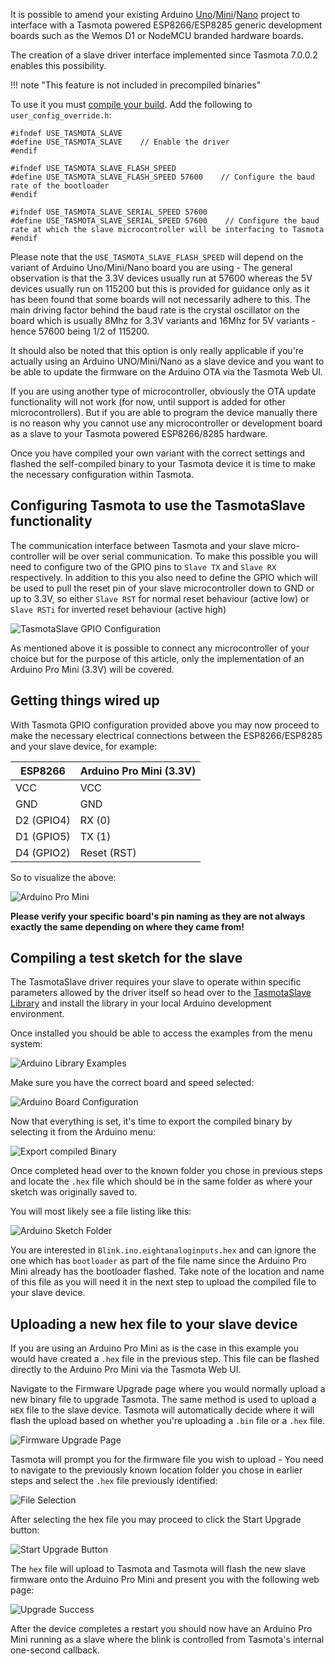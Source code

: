 It is possible to amend your existing Arduino [Uno](https://store.arduino.cc/usa/arduino-uno-rev3)/[Mini](https://store.arduino.cc/usa/arduino-mini-05)/[Nano](https://store.arduino.cc/usa/arduino-nano) project to interface with a Tasmota powered ESP8266/ESP8285 generic development boards such as the Wemos D1 or NodeMCU branded hardware boards.

The creation of a slave driver interface implemented since Tasmota 7.0.0.2 enables this possibility.

!!! note "This feature is not included in precompiled binaries"     

To use it you must [compile your build](Compile-your-build). Add the following to `user_config_override.h`:
```
#ifndef USE_TASMOTA_SLAVE
#define USE_TASMOTA_SLAVE    // Enable the driver
#endif

#ifndef USE_TASMOTA_SLAVE_FLASH_SPEED
#define USE_TASMOTA_SLAVE_FLASH_SPEED 57600    // Configure the baud rate of the bootloader
#endif

#ifndef USE_TASMOTA_SLAVE_SERIAL_SPEED 57600  
#define USE_TASMOTA_SLAVE_SERIAL_SPEED 57600    // Configure the baud rate at which the slave microcontroller will be interfacing to Tasmota
#endif
```

Please note that the `USE_TASMOTA_SLAVE_FLASH_SPEED` will depend on the variant of Arduino Uno/Mini/Nano board you are using - The general observation is that the 3.3V devices usually run at 57600 whereas the 5V devices usually run on 115200 but this is provided for guidance only as it has been found that some boards will not necessarily adhere to this. The main driving factor behind the baud rate is the crystal oscillator on the board which is usually 8Mhz for 3.3V variants and 16Mhz for 5V variants - hence 57600 being 1/2 of 115200.

It should also be noted that this option is only really applicable if you're actually using an Arduino UNO/Mini/Nano as a slave device and you want to be able to update the firmware on the Arduino OTA via the Tasmota Web UI. 

If you are using another type of microcontroller, obviously the OTA update functionality will not work (for now, until support is added for other microcontrollers). But if you are able to program the device manually there is no reason why you cannot use any microcontroller or development board as a slave to your Tasmota powered ESP8266/8285 hardware.

Once you have compiled your own variant with the correct settings and flashed the self-compiled binary to your Tasmota device it is time to make the necessary configuration within Tasmota.

## Configuring Tasmota to use the TasmotaSlave functionality

The communication interface between Tasmota and your slave micro-controller will be over serial communication. To make this possible you will need to configure two of the GPIO pins to `Slave TX` and `Slave RX` respectively. In addition to this you also need to define the GPIO which will be used to pull the reset pin of your slave microcontroller down to GND or up to 3.3V, so either `Slave RST` for normal reset behaviour (active low) or `Slave RSTi` for inverted reset behaviour (active high)

![TasmotaSlave GPIO Configuration](https://user-images.githubusercontent.com/470015/68074208-2a22da80-fda1-11e9-8413-4c4f539da0b5.png)

As mentioned above it is possible to connect any microcontroller of your choice but for the purpose of this article, only the implementation of an Arduino Pro Mini (3.3V) will be covered.

## Getting things wired up

With Tasmota GPIO configuration provided above you may now proceed to make the necessary electrical connections between the ESP8266/ESP8285 and your slave device, for example:

| ESP8266  | Arduino Pro Mini (3.3V) |
|------------|-------------------------|
| VCC        | VCC                     |
| GND        | GND                     |
| D2 (GPIO4) | RX (0)                  |
| D1 (GPIO5) | TX (1)                  |
| D4 (GPIO2) | Reset (RST)             |

So to visualize the above:

![Arduino Pro Mini](https://user-images.githubusercontent.com/470015/68076796-fe641c80-fdc1-11e9-9b0a-20a634bb78bf.png)

**Please verify your specific board's pin naming as they are not always exactly the same depending on where they came from!**

## Compiling a test sketch for the slave

The TasmotaSlave driver requires your slave to operate within specific parameters allowed by the driver itself so head over to the [TasmotaSlave Library](https://github.com/andrethomas/TasmotaSlave) and install the library in your local Arduino development environment.

Once installed you should be able to access the examples from the menu system:

![Arduino Library Examples](https://user-images.githubusercontent.com/470015/68074566-1aa59080-fda5-11e9-86c1-15d6ae6f673e.png)

Make sure you have the correct board and speed selected:

![Arduino Board Configuration](https://user-images.githubusercontent.com/470015/68074633-d36bcf80-fda5-11e9-8023-633ccba3e017.png)

Now that everything is set, it's time to export the compiled binary by selecting it from the Arduino menu:

![Export compiled Binary](https://user-images.githubusercontent.com/470015/68074653-1a59c500-fda6-11e9-89c2-fbab9f0471ae.png)

Once completed head over to the known folder you chose in previous steps and locate the `.hex` file which should be in the same folder as where your sketch was originally saved to.

You will most likely see a file listing like this:

![Arduino Sketch Folder](https://user-images.githubusercontent.com/470015/68074676-686ec880-fda6-11e9-8923-a890881474dd.png)

You are interested in `Blink.ino.eightanaloginputs.hex` and can ignore the one which has `bootloader` as part of the file name since the Arduino Pro Mini already has the bootloader flashed. Take note of the location and name of this file as you will need it in the next step to upload the compiled file to your slave device.

## Uploading a new hex file to your slave device

If you are using an Arduino Pro Mini as is the case in this example you would have created a `.hex` file in the previous step. This file can be flashed directly to the Arduino Pro Mini via the Tasmota Web UI.

Navigate to the Firmware Upgrade page where you would normally upload a new binary file to upgrade Tasmota. The same method is used to upload a `HEX` file to the slave device. Tasmota will automatically decide where it will flash the upload based on whether you're uploading a `.bin` file or a `.hex` file.

![Firmware Upgrade Page](https://user-images.githubusercontent.com/470015/68074735-1c705380-fda7-11e9-96a3-45b91bbdb5b9.png)

Tasmota will prompt you for the firmware file you wish to upload - You need to navigate to the previously known location folder you chose in earlier steps and select the `.hex` file previously identified:

![File Selection](https://user-images.githubusercontent.com/470015/68074784-b932f100-fda7-11e9-8a10-1b7e67ad3153.png)

After selecting the hex file you may proceed to click the Start Upgrade button:

![Start Upgrade Button](https://user-images.githubusercontent.com/470015/68074796-0b741200-fda8-11e9-9bf1-4f50977c5fe7.png)

The `hex` file will upload to Tasmota and Tasmota will flash the new slave firmware onto the Arduino Pro Mini and present you with the following web page:

![Upgrade Success](https://user-images.githubusercontent.com/470015/68074819-80dfe280-fda8-11e9-9652-2587fd2d7e7b.png)

After the device completes a restart you should now have an Arduino Pro Mini running as a slave where the blink is controlled from Tasmota's internal one-second callback.
